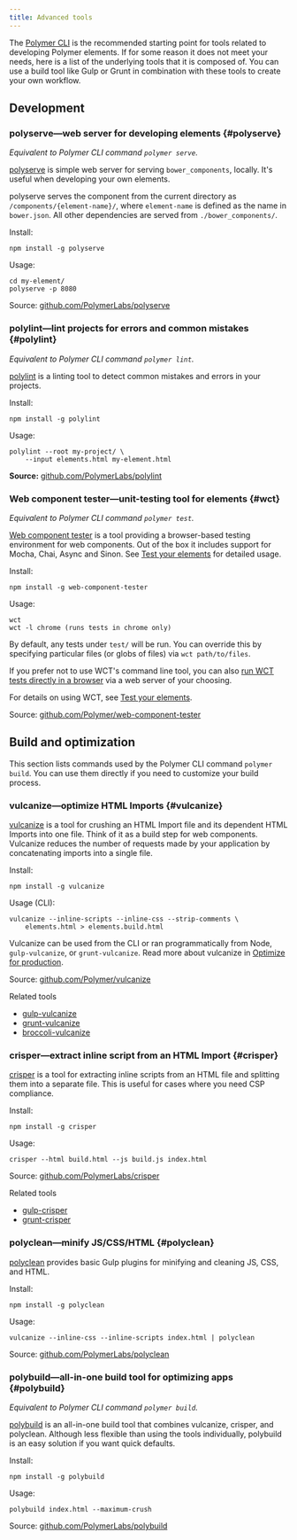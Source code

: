 ```yaml
---
title: Advanced tools
---
```


The [Polymer CLI](polymer-cli) is the recommended starting point for tools
related to developing Polymer elements. If for some reason it does not
meet your needs, here is a list of the underlying tools that it is composed
of. You can use a build tool like Gulp or Grunt in combination with these
tools to create your own workflow.

## Development

### <b>polyserve</b>—web server for developing elements {#polyserve}

*Equivalent to Polymer CLI command `polymer serve`.*

[polyserve](https://github.com/PolymerLabs/polyserve) is simple web server for serving `bower_components`, locally. It's useful when developing your own elements.

polyserve serves the component from the current directory as `/components/{element-name}/`, where `element-name` is defined as the name in `bower.json`. All other dependencies are served from `./bower_components/`.

Install:

    npm install -g polyserve

Usage:

    cd my-element/
    polyserve -p 8080

Source: [github.com/PolymerLabs/polyserve](https://github.com/PolymerLabs/polyserve)

### <b>polylint</b>—lint projects for errors and common mistakes {#polylint}

*Equivalent to Polymer CLI command `polymer lint`.*

[polylint](https://github.com/PolymerLabs/polylint) is a linting tool to detect
common mistakes and errors in your projects.

Install:

    npm install -g polylint

Usage:

    polylint --root my-project/ \
        --input elements.html my-element.html

**Source:** [github.com/PolymerLabs/polylint](https://github.com/PolymerLabs/polylint)

### Web component tester—unit-testing tool for elements {#wct}

*Equivalent to Polymer CLI command `polymer test`.*

[Web component tester](https://github.com/Polymer/web-component-tester) is a tool providing a browser-based testing environment for web components. Out of the box it includes support for Mocha, Chai, Async and Sinon. See [Test your elements](tests) for detailed usage.

Install:

    npm install -g web-component-tester

Usage:

    wct
    wct -l chrome (runs tests in chrome only)

By default, any tests under `test/` will be run. You can override this by specifying particular files (or globs of files) via `wct path/to/files`.

If you prefer not to use WCT's command line tool, you can also [run WCT tests directly in a browser](https://github.com/Polymer/web-component-tester#web-server) via a web server of your choosing.

For details on using WCT, see [Test your elements](tests).

Source: [github.com/Polymer/web-component-tester](https://github.com/Polymer/web-component-tester)

## Build and optimization

This section lists commands used by the Polymer CLI command `polymer build`.
You can use them directly if you need to customize your build process.

### <b>vulcanize</b>—optimize HTML Imports {#vulcanize}

[vulcanize](https://github.com/polymer/vulcanize) is a tool for crushing an HTML Import file and its dependent HTML Imports into one file. Think of it as a build step for web components. Vulcanize reduces the number of requests made by your application by concatenating imports into a single file.

Install:

    npm install -g vulcanize

Usage (CLI):

    vulcanize --inline-scripts --inline-css --strip-comments \
        elements.html > elements.build.html

Vulcanize can be used from the CLI or ran programmatically from Node, `gulp-vulcanize`, or `grunt-vulcanize`. Read more about vulcanize in [Optimize for production](optimize-for-production).

Source: [github.com/Polymer/vulcanize](https://github.com/Polymer/vulcanize)

Related tools

- [gulp-vulcanize](https://www.npmjs.com/package/gulp-vulcanize)
- [grunt-vulcanize](https://www.npmjs.com/package/grunt-vulcanize)
- [broccoli-vulcanize](https://www.npmjs.com/package/broccoli-vulcanize)

### <b>crisper</b>—extract inline script from an HTML Import {#crisper}

[crisper](https://github.com/PolymerLabs/crisper) is a tool for extracting inline scripts from an HTML file and splitting them into a separate file. This is useful for cases where you need CSP compliance.

Install:

    npm install -g crisper

Usage:

    crisper --html build.html --js build.js index.html

Source: [github.com/PolymerLabs/crisper](https://github.com/PolymerLabs/crisper)

Related tools

- [gulp-crisper](https://www.npmjs.com/package/gulp-crisper)
- [grunt-crisper](https://www.npmjs.com/package/grunt-crisper)

### <b>polyclean</b>—minify JS/CSS/HTML {#polyclean}

[polyclean](https://github.com/PolymerLabs/polyclean) provides basic Gulp plugins for minifying and cleaning JS, CSS, and HTML.

Install:

    npm install -g polyclean

Usage:

    vulcanize --inline-css --inline-scripts index.html | polyclean

Source: [github.com/PolymerLabs/polyclean](https://github.com/PolymerLabs/polyclean)

### <b>polybuild</b>—all-in-one build tool for optimizing apps {#polybuild}

*Equivalent to Polymer CLI command `polymer build`.*

[polybuild](https://github.com/PolymerLabs/polybuild) is an all-in-one build tool that combines vulcanize, crisper, and polyclean. Although less flexible than using the tools individually, polybuild is an easy solution if you want quick defaults.

Install:

    npm install -g polybuild

Usage:

    polybuild index.html --maximum-crush

Source: [github.com/PolymerLabs/polybuild](https://github.com/PolymerLabs/polybuild)


